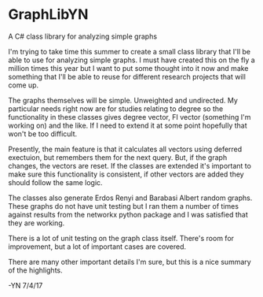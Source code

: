 # GraphLibYN
A C# class library for analyzing simple graphs

I'm trying to take time this summer to create a small class library that I'll be able to use for analyzing simple graphs. I must have created this on the fly a million times this year but I want to put some thought into it now and make something that I'll be able to reuse for different research projects that will come up.

The graphs themselves will be simple. Unweighted and undirected. My particular needs right now are for studies relating to degree so the functionality in these classes gives degree vector, FI vector (something I'm working on) and the like. If I need to extend it at some point hopefully that won't be too difficult.

Presently, the main feature is that it calculates all vectors using deferred exectuion, but remembers them for the next query. But, if the graph changes, the vectors are reset. If the classes are extended it's important to make sure this functionality is consistent, if other vectors are added they should follow the same logic.

The classes also generate Erdos Renyi and Barabasi Albert random graphs. These graphs do not have unit testing but I ran them a number of times against results from the networkx python package and I was satisfied that they are working.

There is a lot of unit testing on the graph class itself. There's room for improvement, but a lot of important cases are covered.

There are many other important details I'm sure, but this is a nice summary of the highlights.

-YN 7/4/17
